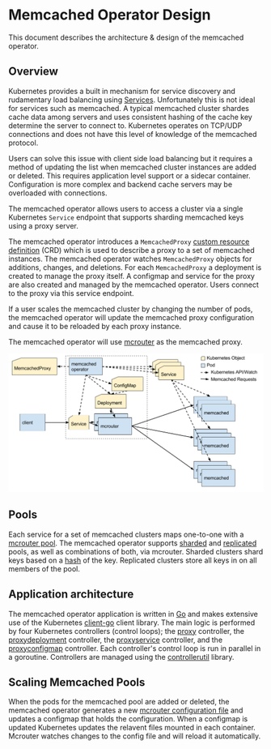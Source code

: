 # Memcached Operator Design

This document describes the architecture & design of the memcached operator.

## Overview

Kubernetes provides a built in mechanism for service discovery and rudamentary load balancing using [Services](https://kubernetes.io/docs/concepts/services-networking/service/). Unfortunately this is not ideal for services such as memcached. A typical memcached cluster shardes cache data among servers and uses consistent hashing of the cache key determine the server to connect to. Kubernetes operates on TCP/UDP connections and does not have this level of knowledge of the memcached protocol.

Users can solve this issue with client side load balancing but it requires a method of updating the list when memcached cluster instances are added or deleted. This requires application level support or a sidecar container. Configuration is more complex and backend cache servers may be overloaded with connections.

The memcached operator allows users to access a cluster via a single Kubernetes `Service` endpoint that supports sharding memcached keys using a proxy server.

The memcached operator introduces a `MemcachedProxy` [custom resource definition](https://kubernetes.io/docs/tasks/access-kubernetes-api/extend-api-custom-resource-definitions/) (CRD) which is used to describe a proxy to a set of memcached instances. The memcached operator watches `MemcachedProxy` objects for additions, changes, and deletions. For each `MemcachedProxy` a deployment is created to manage the proxy itself. A configmap and service for the proxy are also created and managed by the memcached operator. Users connect to the proxy via this service endpoint.

If a user scales the memcached cluster by changing the number of pods, the memcached operator will update the memcached proxy configuration and cause it to be reloaded by each proxy instance.

The memcached operator will use [mcrouter](https://github.com/facebook/mcrouter) as the memcached proxy.

![diagram](design.png)

## Pools

Each service for a set of memcached clusters maps one-to-one with a [mcrouter pool](https://github.com/facebook/mcrouter/wiki/Pools). The memcached operator supports [sharded](sharded-pools.md) and [replicated](replicated-pools.md) pools, as well as combinations of both, via mcrouter. Sharded clusters shard keys based on a [hash](https://github.com/facebook/mcrouter/wiki/Pools#hash-functions) of the key. Replicated clusters store all keys in on all members of the pool.

## Application architecture

The memcached operator application is written in [Go](http://www.golang.org/) and makes extensive use of the Kubernetes [client-go](https://github.com/kubernetes/client-go) client library. The main logic is performed by four Kubernetes controllers (control loops); the [proxy](../pkg/controller/proxy/) controller, the [proxydeployment](../pkg/controller/proxydeployment/) controller, the [proxyservice](../pkg/controller/proxyservice) controller, and the [proxyconfigmap](../pkg/controller/proxyconfigmap/) controller. Each controller's control loop is run in parallel in a goroutine. Controllers are managed using the [controllerutil](https://github.com/ianlewis/controllerutil) library.

## Scaling Memcached Pools

When the pods for the memcached pool are added or deleted, the memcached operator generates a new [mcrouter configuration file](https://github.com/facebook/mcrouter/wiki/Config-Files) and updates a configmap that holds the configuration. When a configmap is updated Kubernetes updates the relavent files mounted in each container. Mcrouter watches changes to the config file and will reload it automatically.
